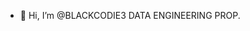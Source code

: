 - 👋 Hi, I’m @BLACKCODIE3
DATA ENGINEERING PROP.

<!---
BLACKCODIE3/BLACKCODIE3 is a ✨ special ✨ repository because its `README.md` (this file) appears on your GitHub profile.
You can click the Preview link to take a look at your changes.
--->
